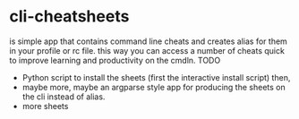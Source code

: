 # cli-cheatsheets
is simple app that contains command line cheats and creates alias for them in your profile or rc file. this way you can access a number of cheats quick to improve learning and productivity on the cmdln.
TODO
- Python script to install the sheets (first the interactive install script) then,
- maybe more, maybe an argparse style app for producing the sheets on the cli instead of alias.
- more sheets
